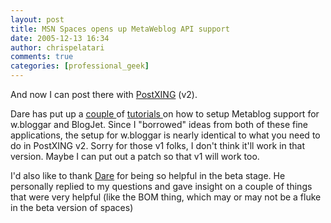 ```yaml
---
layout: post
title: MSN Spaces opens up MetaWeblog API support
date: 2005-12-13 16:34
author: chrispelatari
comments: true
categories: [professional_geek]
---
```


<p>And now I can post there with <a href="http://postxing.net">PostXING</a> (v2).</p>
<p>Dare has put up a <a href="http://www.25hoursaday.com/weblog/PermaLink.aspx?guid=50920c46-f405-4f8f-85b3-6c2d18330c64">couple 
</a>of <a href="http://www.25hoursaday.com/weblog/PermaLink.aspx?guid=f7a05332-7838-40ed-bcc2-af2667f79a77">tutorials 
</a>on how to setup Metablog support for w.bloggar and BlogJet. Since I 
"borrowed" ideas from both of these fine applications, the setup for w.bloggar 
is nearly identical to what you need to do in PostXING v2. Sorry for those v1 
folks, I don't think it'll work in that version. Maybe I can put out a patch so 
that v1 will work too.</p>
<p>I'd also like to thank <a href="http://www.25hoursaday.com/weblog/">Dare</a> for being so helpful in 
the beta stage. He personally replied to my questions and gave insight on a 
couple of things that were very helpful (like the BOM thing, which may or may 
not be a fluke in the beta version of spaces)</p>
